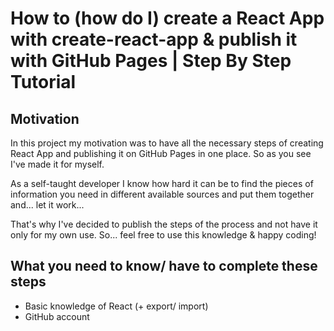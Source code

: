 # How to (how do I) create a React App with create-react-app & publish it with GitHub Pages | Step By Step Tutorial

## Motivation
In this project my motivation was to have all the necessary steps of creating React App and publishing it on GitHub Pages in one place.
So as you see I've made it for myself.

As a self-taught developer I know how hard it can be to find the pieces of information you need in different available sources and put them together and... let it work...

That's why I've decided to publish the steps of the process and not have it only for my own use.
So... feel free to use this knowledge & happy coding!

## What you need to know/ have to complete these steps
- Basic knowledge of React (+ export/ import)
- GitHub account

